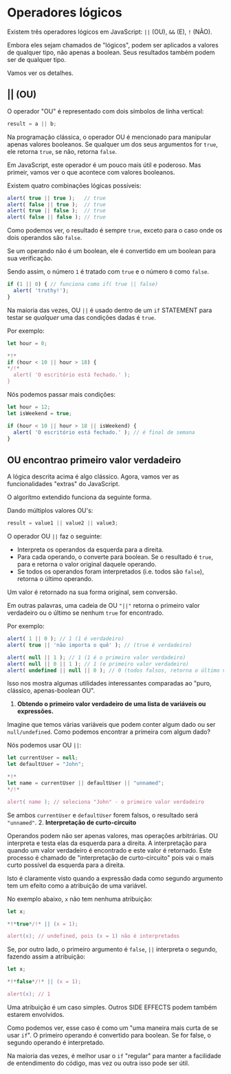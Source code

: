 # Operadores lógicos

Existem três operadores lógicos em JavaScript: `||` (OU), `&&` (E), `!` (NÃO).

Embora eles sejam chamados de "lógicos", podem ser aplicados a valores de qualquer tipo, não apenas a boolean. Seus resultados também podem ser de qualquer tipo.

Vamos ver os detalhes.

## || (OU)

O operador "OU" é representado com dois símbolos de linha vertical:

```js
result = a || b;
```

Na programação clássica, o operador OU é mencionado para manipular apenas valores booleanos. Se qualquer um dos seus argumentos for `true`, ele retorna `true`, se não, retorna `false`.

Em JavaScript, este operador é um pouco mais útil e poderoso. Mas primeir, vamos ver o que acontece com valores booleanos.

Existem quatro combinações lógicas possíveis:

```js run
alert( true || true );   // true
alert( false || true );  // true
alert( true || false );  // true
alert( false || false ); // true
```

Como podemos ver, o resultado é sempre `true`, exceto para o caso onde os dois operandos são `false`.

Se um operando não é um boolean, ele é convertido em um boolean para sua verificação.

Sendo assim, o número `1` é tratado com `true` e o número `0` como `false`.

```js run
if (1 || 0) { // funciona como if( true || false)
  alert( 'truthy!');
}
```

Na maioria das vezes, OU `||` é usado dentro de um `if` STATEMENT para testar se *qualquer* uma das condições dadas é `true`.

Por exemplo:

```js run
let hour = 0;

*!*
if (hour < 10 || hour > 18) {
*/!*
  alert( 'O escritório está fechado.' );
}
```

Nós podemos passar mais condições:

```js run
let hour = 12;
let isWeekend = true;

if (hour < 10 || hour > 18 || isWeekend) {
  alert( 'O escritório está fechado.' ); // é final de semana
}
```

## OU encontrao primeiro valor verdadeiro

A lógica descrita acima é algo clássico. Agora, vamos ver as funcionalidades "extras" do JavaScript.

O algorítmo extendido funciona da seguinte forma.

Dando múltiplos valores OU's:

```js
result = value1 || value2 || value3;
```

O operador OU `||` faz o seguinte:

- Interpreta os operandos da esquerda para a direita.
- Para cada operando, o converte para boolean. Se o resultado é `true`, para e retorna o valor original daquele operando.
- Se todos os operandos foram interpretados (i.e. todos são `false`), retorna o último operando.

Um valor é retornado na sua forma original, sem conversão.

Em outras palavras, uma cadeia de OU `"||"` retorna o primeiro valor verdadeiro ou o último se nenhum `true` for encontrado.

Por exemplo:

```js run
alert( 1 || 0 ); // 1 (1 é verdadeiro)
alert( true || 'não importa o quê' ); // (true é verdadeiro)

alert( null || 1 ); // 1 (1 é o primeiro valor verdadeiro)
alert( null || 0 || 1 ); // 1 (o primeiro valor verdadeiro)
alert( undefined || null || 0 ); // 0 (todos falsos, retorna o último valor)
```

Isso nos mostra algumas utilidades interessantes comparadas ao "puro, clássico, apenas-boolean OU".

1. **Obtendo o primeiro valor verdadeiro de uma lista de variáveis ou expressões.**

  Imagine que temos várias variáveis que podem conter algum dado ou ser `null/undefined`. Como podemos encontrar a primeira com algum dado?

  Nós podemos usar OU `||`:

  ```js run
  let currentUser = null;
  let defaultUser = "John";

  *!*
  let name = currentUser || defaultUser || "unnamed";
  */!*

  alert( name ); // seleciona "John" - o primeiro valor verdadeiro
  ```

  Se ambos `currentUser` e `defaultUser` forem falsos, o resultado será `"unnamed"`.
2. **Interpretação de curto-circuito**

  Operandos podem não ser apenas valores, mas operações arbitrárias. OU interpreta e testa elas da esquerda para a direita. A interpretação para quando um valor verdadeiro é encontrado e este valor é retornado. Este processo é chamado de "interpretação de curto-circuito" pois vai o mais curto possível da esquerda para a direita.

  Isto é claramente visto quando a expressão dada como segundo argumento tem um efeito como a atribuição de uma variável.

  No exemplo abaixo, `x` não tem nenhuma atribuição:

  ```js run no-beautify
  let x;

  *!*true*/!* || (x = 1);

  alert(x); // undefined, pois (x = 1) não é interpretados
  ```

  Se, por outro lado, o primeiro argumento é `false`, `||` interpreta o segundo, fazendo assim a atribuição:

  ```js run no-beautify
  let x;

  *!*false*/!* || (x = 1);

  alert(x); // 1
  ```

  Uma atribuição é um caso simples. Outros SIDE EFFECTS podem também estarem envolvidos.

  Como podemos ver, esse caso é como um "uma maneira mais curta de se usar `if`". O primeiro operando é convertido para boolean. Se for false, o segundo operando é interpretado.

  Na maioria das vezes, é melhor usar o `if` "regular" para manter a facilidade de entendimento do código, mas vez ou outra isso pode ser útil.



























  ```
